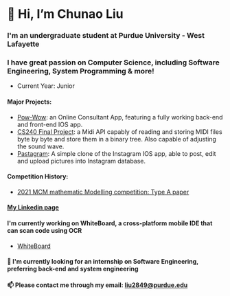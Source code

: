 # 👋 Hi, I’m Chunao Liu
### I'm an undergraduate student at Purdue University - West Lafayette
### I have great passion on Computer Science, including Software Engineering, System Programming & more!

- Current Year: Junior

#### Major Projects:
  - [Pow-Wow](https://github.com/aNewbieProgrammer/Pow-Wow): an Online Consultant App, featuring a fully working back-end and front-end IOS app.
  - [CS240 Final Project](https://github.com/aNewbieProgrammer/CS240/tree/master/proj1): a Midi API capably of reading and storing MIDI files byte by byte and store them in a binary tree. Also capable of adjusting the sound wave. 
  - [Pastagram](https://github.com/aNewbieProgrammer/Parstagram): A simple clone of the Instagram IOS app, able to post, edit and upload pictures into Instagram database.
 
#### Competition History:
  - [2021 MCM mathematic Modelling competition: Type A paper](https://github.com/aNewbieProgrammer/MCM-Paper)
  
#### [My Linkedin page](https://www.linkedin.com/in/chunao-liu-1a7a31204/)

#### I'm currently working on WhiteBoard, a cross-platform mobile IDE that can scan code using OCR
  - [WhiteBoard](https://github.com/Anurag-Shah/WhiteBoard)
 
#### 💞️ I'm currently looking for an internship on Software Engineering, preferring back-end and system engineering
#### 📫 Please contact me through my email: liu2849@purdue.edu

<!---
aNewbieProgrammer/aNewbieProgrammer is a ✨ special ✨ repository because its `README.md` (this file) appears on your GitHub profile.
You can click the Preview link to take a look at your changes.
--->
